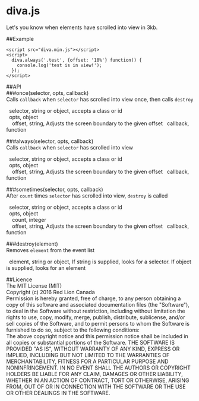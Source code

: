 # diva.js
Let's you know when elements have scrolled into view in 3kb.

##Example  
```
<script src="diva.min.js"></script>
<script>
  diva.always('.test', {offset: '10%'} function() {
    console.log('test is in view!');
  });
</script>
```  
  
##API  
###once(selector, opts, callback)  
Calls `callback` when `selector` has scrolled into view once, then calls `destroy`  
  
&nbsp;&nbsp;selector, string or object, accepts a class or id  
&nbsp;&nbsp;opts, object  
&nbsp;&nbsp;&nbsp;&nbsp;offset, string, Adjusts the screen boundary to the given offset
&nbsp;&nbsp;callback, function  
  
###always(selector, opts, callback)  
Calls `callback` when `selector` has scrolled into view  
  
&nbsp;&nbsp;selector, string or object, accepts a class or id  
&nbsp;&nbsp;opts, object  
&nbsp;&nbsp;&nbsp;&nbsp;offset, string, Adjusts the screen boundary to the given offset
&nbsp;&nbsp;callback, function  
  
###sometimes(selector, opts, callback)  
After `count` times `selector` has scrolled into view, `destroy` is called  
  
&nbsp;&nbsp;selector, string or object, accepts a class or id  
&nbsp;&nbsp;opts, object  
&nbsp;&nbsp;&nbsp;&nbsp;count, integer  
&nbsp;&nbsp;&nbsp;&nbsp;offset, string, Adjusts the screen boundary to the given offset
&nbsp;&nbsp;callback, function  
  
###destroy(element)  
Removes `element` from the event list  
  
&nbsp;&nbsp;element, string or object, If string is supplied, looks for a selector. If object is supplied, looks for an element
  
##Licence  
The MIT License (MIT)  
Copyright (c) 2016 Red Lion Canada  
Permission is hereby granted, free of charge, to any person obtaining a copy of this software and associated documentation files (the "Software"), to deal in the Software without restriction, including without limitation the rights to use, copy, modify, merge, publish, distribute, sublicense, and/or sell copies of the Software, and to permit persons to whom the Software is furnished to do so, subject to the following conditions:  
The above copyright notice and this permission notice shall be included in all copies or substantial portions of the Software.
THE SOFTWARE IS PROVIDED "AS IS", WITHOUT WARRANTY OF ANY KIND, EXPRESS OR IMPLIED, INCLUDING BUT NOT LIMITED TO THE WARRANTIES OF MERCHANTABILITY, FITNESS FOR A PARTICULAR PURPOSE AND NONINFRINGEMENT. IN NO EVENT SHALL THE AUTHORS OR COPYRIGHT HOLDERS BE LIABLE FOR ANY CLAIM, DAMAGES OR OTHER LIABILITY, WHETHER IN AN ACTION OF CONTRACT, TORT OR OTHERWISE, ARISING FROM, OUT OF OR IN CONNECTION WITH THE SOFTWARE OR THE USE OR OTHER DEALINGS IN THE SOFTWARE.
